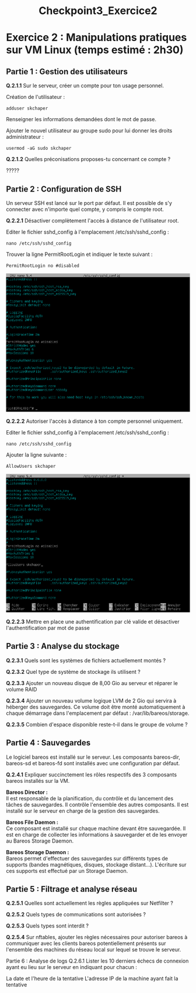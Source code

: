 <div align="center"><H1> Checkpoint3_Exercice2 </H1></div>

# Exercice 2 : Manipulations pratiques sur VM Linux (temps estimé : 2h30)

## Partie 1 : Gestion des utilisateurs

**Q.2.1.1** Sur le serveur, créer un compte pour ton usage personnel.  

Création de l'utilisateur :  
```
adduser skchaper
```

Renseigner les informations demandées dont le mot de passe.

Ajouter le nouvel utilisateur au groupe sudo pour lui donner les droits administrateur :  
```
usermod -aG sudo skchaper
```

**Q.2.1.2** Quelles préconisations proposes-tu concernant ce compte ?

?????


## Partie 2 : Configuration de SSH
Un serveur SSH est lancé sur le port par défaut.
Il est possible de s'y connecter avec n'importe quel compte, y compris le compte root.

**Q.2.2.1** Désactiver complètement l'accès à distance de l'utilisateur root.

Editer le fichier sshd_config à l'emplacement /etc/ssh/sshd_config :
```
nano /etc/ssh/sshd_config
```

Trouver la ligne PermitRootLogin et indiquer le texte suivant :
```
PermitRootLogin no #disabled
```

![vmware_icpbjcdQ5T.png](https://github.com/Skchaper/Checkpoint3/blob/main/Screens/EXO2/vmware_icpbjcdQ5T.png)

**Q.2.2.2** Autoriser l'accès à distance à ton compte personnel uniquement.

Editer le fichier sshd_config à l'emplacement /etc/ssh/sshd_config :  
```
nano /etc/ssh/sshd_config
```

Ajouter la ligne suivante :  
```
AllowUsers skchaper
```
  
![vmware_jyIpp3bT2A.png](https://github.com/Skchaper/Checkpoint3/blob/main/Screens/EXO2/vmware_jyIpp3bT2A.png)

**Q.2.2.3** Mettre en place une authentification par clé valide et désactiver l'authentification par mot de passe

## Partie 3 : Analyse du stockage

**Q.2.3.1** Quels sont les systèmes de fichiers actuellement montés ?

**Q.2.3.2** Quel type de système de stockage ils utilisent ?

**Q.2.3.3** Ajouter un nouveau disque de 8,00 Gio au serveur et réparer le volume RAID

**Q.2.3.4** Ajouter un nouveau volume logique LVM de 2 Gio qui servira à héberger des sauvegardes. Ce volume doit être monté automatiquement à chaque démarrage dans l'emplacement par défaut : /var/lib/bareos/storage.

**Q.2.3.5** Combien d'espace disponible reste-t-il dans le groupe de volume ?

## Partie 4 : Sauvegardes
Le logiciel bareos est installé sur le serveur.
Les composants bareos-dir, bareos-sd et bareos-fd sont installés avec une configuration par défaut.

**Q.2.4.1** Expliquer succinctement les rôles respectifs des 3 composants bareos installés sur la VM.

**Bareos Director :**  
Il est responsable de la planification, du contrôle et du lancement des tâches de sauvegardes. Il contrôle l'ensemble des autres composants. Il est installé sur le serveur en charge de la gestion des sauvegardes.  

**Bareos File Daemon :**  
Ce composant est installé sur chaque machine devant être sauvegardée. Il est en charge de collecter les informations à sauvegarder et de les envoyer au Bareos Storage Daemon.

**Bareos Storage Daemon :**  
Bareos permet d'effectuer des sauvegardes sur différents types de supports (bandes magnétiques, disques, stockage distant...). L'écriture sur ces supports est effectué par un Storage Daemon.  


## Partie 5 : Filtrage et analyse réseau

**Q.2.5.1** Quelles sont actuellement les règles appliquées sur Netfilter ?

**Q.2.5.2** Quels types de communications sont autorisées ?

**Q.2.5.3** Quels types sont interdit ?

**Q.2.5.4** Sur nftables, ajouter les règles nécessaires pour autoriser bareos à communiquer avec les clients bareos potentiellement présents sur l'ensemble des machines du réseau local sur lequel se trouve le serveur.

Partie 6 : Analyse de logs
Q.2.6.1 Lister les 10 derniers échecs de connexion ayant eu lieu sur le serveur en indiquant pour chacun :

La date et l'heure de la tentative
L'adresse IP de la machine ayant fait la tentative
